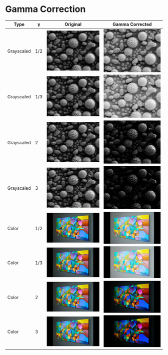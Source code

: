 # Gamma Correction

Type | γ | Original | Gamma Corrected
--- | --- | --- | ---
Grayscaled | 1/2 | ![pollen](../examples/pollen.jpg) | ![gammaCorrected](../examples/gammaCorrected_1_2.jpg)
Grayscaled | 1/3 | ![pollen](../examples/pollen.jpg) | ![gammaCorrected](../examples/gammaCorrected_1_3.jpg)
Grayscaled | 2 | ![pollen](../examples/pollen.jpg) | ![gammaCorrected](../examples/gammaCorrected_2.jpg)
Grayscaled | 3 | ![pollen](../examples/pollen.jpg) | ![gammaCorrected](../examples/gammaCorrected_3.jpg)
Color | 1/2 | ![gray_sample](../examples/gray_sample.jpg) | ![gammaCorrectedColor](../examples/gammaCorrectedColor_1_2.jpg)
Color | 1/3 | ![gray_sample](../examples/gray_sample.jpg) | ![gammaCorrectedColor](../examples/gammaCorrectedColor_1_3.jpg)
Color | 2 | ![gray_sample](../examples/gray_sample.jpg) | ![gammaCorrectedColor](../examples/gammaCorrectedColor_2.jpg)
Color | 3 | ![gray_sample](../examples/gray_sample.jpg) | ![gammaCorrectedColor](../examples/gammaCorrectedColor_3.jpg)
